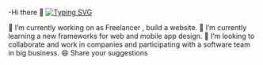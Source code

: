 -Hi there 👋
<a href="https://git.io/typing-svg"><img src="https://readme-typing-svg.demolab.com?font=Fira+Code&pause=1000&width=435&lines=welcome+to+my+profile;i%2Cam+web+dervloper;CND+Engineer" alt="Typing SVG" /></a>

🔭 I’m currently working on as Freelancer , build a website.
🌱 I’m currently learning a new frameworks for web and mobile app design.
👯 I’m looking to collaborate and work in companies and participating with a software team in big business.
😄 Share your suggestions
